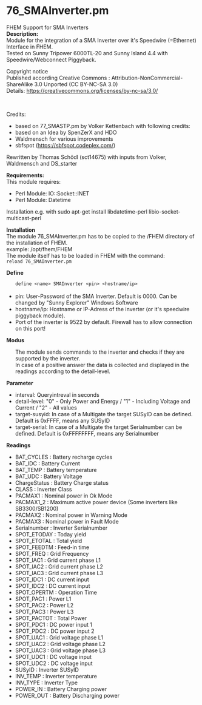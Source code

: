 # 76_SMAInverter.pm
FHEM Support for SMA Inverters<br>
<b>Description:</b><br>
Module for the integration of a SMA Inverter over it's Speedwire (=Ethernet) Interface in FHEM.<br>
Tested on Sunny Tripower 6000TL-20 and Sunny Island 4.4 with Speedwire/Webconnect Piggyback.


Copyright notice<br>
Published according Creative Commons : Attribution-NonCommercial-ShareAlike 3.0 Unported (CC BY-NC-SA 3.0)<br>
Details: https://creativecommons.org/licenses/by-nc-sa/3.0/

<br>

Credits:
- based on 77_SMASTP.pm by Volker Kettenbach with following credits:
- based on an Idea by SpenZerX and HDO
- Waldmensch for various improvements
- sbfspot (https://sbfspot.codeplex.com/)

<p>

Rewritten by Thomas Schödl (sct14675) with inputs from Volker, Waldmensch and DS_starter


<p>

<b>Requirements:</b> <br>
This module requires:
<ul>
    <li>Perl Module: IO::Socket::INET</li>
    <li>Perl Module: Datetime</li>
</ul>
Installation e.g. with sudo apt-get install libdatetime-perl libio-socket-multicast-perl

<p>
<b>Installation</b><br>
The module 76_SMAInverter.pm has to be copied to the /FHEM directory of the installation of FHEM.<br>
example: /opt/fhem/FHEM<br>
The module itself has to be loaded in FHEM with the command:<br>
<code>reload 76_SMAInverter.pm</code><br>

<p>

<b>Define</b>
<ul>
<code>define &lt;name&gt; SMAInverter &lt;pin&gt; &lt;hostname/ip&gt; </code><br>
<br>
<li>pin: User-Password of the SMA Inverter. Default is 0000. Can be changed by "Sunny Explorer" Windows Software</li>
<li>hostname/ip: Hostname or IP-Adress of the inverter (or it's speedwire piggyback module).</li>
<li>Port of the inverter is 9522 by default. Firewall has to allow connection on this port!</li>
</ul>

<p>

<b>Modus</b>
<ul>
The module sends commands to the inverter and checks if they are supported by the inverter.<br>
In case of a positive answer the data is collected and displayed in the readings according to the detail-level.
</ul>

<b>Parameter</b>
<ul>
	<li>interval: Queryintreval in seconds </li>
	<li>detail-level: "0" - Only Power and Energy / "1" - Including Voltage and Current / "2" - All values
	<li>target-susyid: In case of a Multigate the target SUSyID can be defined. Default is 0xFFFF, means any SUSyID</li>
	<li>target-serial: In case of a Multigate the target Serialnumber can be defined. Default is 0xFFFFFFFF, means any Serialnumber</li>	
</ul>

<b>Readings</b>
 <ul>
<li>BAT_CYCLES :  Battery recharge cycles </li>
<li>BAT_IDC :  Battery Current </li>
<li>BAT_TEMP :  Battery temperature </li>
<li>BAT_UDC :  Battery Voltage </li>
<li>ChargeStatus :  Battery Charge status </li>
<li>CLASS :  Inverter Class </li>
<li>PACMAX1 :  Nominal power in Ok Mode </li>
<li>PACMAX1_2 :  Maximum active power device (Some inverters like SB3300/SB1200) </li>
<li>PACMAX2 :  Nominal power in Warning Mode </li>
<li>PACMAX3 :  Nominal power in Fault Mode </li>
<li>Serialnumber :  Inverter Serialnumber </li>
<li>SPOT_ETODAY :  Today yield </li>
<li>SPOT_ETOTAL :  Total yield </li>
<li>SPOT_FEEDTM :  Feed-in time </li>
<li>SPOT_FREQ :  Grid Frequency </li>
<li>SPOT_IAC1 :  Grid current phase L1 </li>
<li>SPOT_IAC2 :  Grid current phase L2 </li>
<li>SPOT_IAC3 :  Grid current phase L3 </li>
<li>SPOT_IDC1 :  DC current input </li>
<li>SPOT_IDC2 :  DC current input </li>
<li>SPOT_OPERTM :  Operation Time </li>
<li>SPOT_PAC1 :  Power L1  </li>
<li>SPOT_PAC2 :  Power L2  </li>
<li>SPOT_PAC3 :  Power L3  </li>
<li>SPOT_PACTOT :  Total Power </li>
<li>SPOT_PDC1 :  DC power input 1 </li>
<li>SPOT_PDC2 :  DC power input 2 </li>
<li>SPOT_UAC1 :  Grid voltage phase L1 </li>
<li>SPOT_UAC2 :  Grid voltage phase L2 </li>
<li>SPOT_UAC3 :  Grid voltage phase L3 </li>
<li>SPOT_UDC1 :  DC voltage input </li>
<li>SPOT_UDC2 :  DC voltage input </li>
<li>SUSyID :  Inverter SUSyID </li>
<li>INV_TEMP :  Inverter temperature </li>
<li>INV_TYPE :  Inverter Type </li>
<li>POWER_IN :  Battery Charging power </li>
<li>POWER_OUT :  Battery Discharging power </li>

 </ul>

